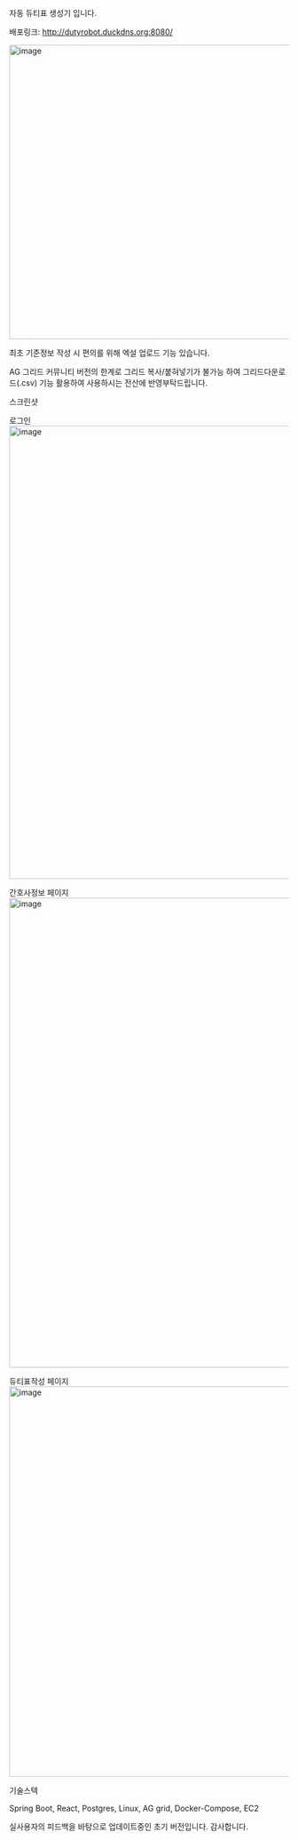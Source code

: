 자동 듀티표 생성기 입니다.

배포링크: http://dutyrobot.duckdns.org:8080/

<img width="1205" height="530" alt="image" src="https://github.com/user-attachments/assets/6d775ce3-4366-4b20-98a5-28dd8c3707bf" />

최초 기준정보 작성 시 편의를 위해 엑설 업로드 기능 있습니다.

AG 그리드 커뮤니티 버전의 한계로 그리드 복사/붙혀넣기가 불가능 하여 그리드다운로드(.csv) 기능 활용하여 사용하시는 전산에 반영부탁드립니다.


스크린샷



로그인
<img width="1684" height="816" alt="image" src="https://github.com/user-attachments/assets/c46f33ae-9327-4dda-aa5b-66fa57c18a49" />

간호사정보 페이지
<img width="1572" height="846" alt="image" src="https://github.com/user-attachments/assets/ec878579-1bd2-4fc0-95b1-c52ac92779e5" />

듀티표작성 페이지
<img width="1798" height="703" alt="image" src="https://github.com/user-attachments/assets/06a7d57b-bb37-4512-817e-f0888264b69c" />

기술스텍

Spring Boot, React, Postgres, Linux, AG grid, Docker-Compose, EC2

실사용자의 피드백을 바탕으로 업데이트중인 초기 버전입니다.
감사합니다.
